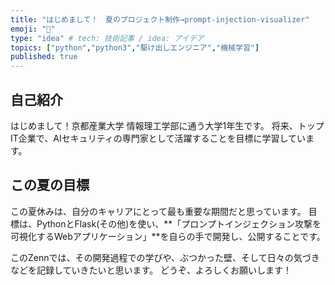 ```yaml
---
title: "はじめまして！　夏のプロジェクト制作→prompt-injection-visualizer"
emoji: "🚀"
type: "idea" # tech: 技術記事 / idea: アイデア
topics: ["python","python3","駆け出しエンジニア","機械学習"]
published: true
---
```

## 自己紹介
はじめまして！京都産業大学 情報理工学部に通う大学1年生です。
将来、トップIT企業で、AIセキュリティの専門家として活躍することを目標に学習しています。

## この夏の目標
この夏休みは、自分のキャリアにとって最も重要な期間だと思っています。
目標は、PythonとFlask(その他)を使い、**「プロンプトインジェクション攻撃を可視化するWebアプリケーション」**を自らの手で開発し、公開することです。

このZennでは、その開発過程での学びや、ぶつかった壁、そして日々の気づきなどを記録していきたいと思います。
どうぞ、よろしくお願いします！
